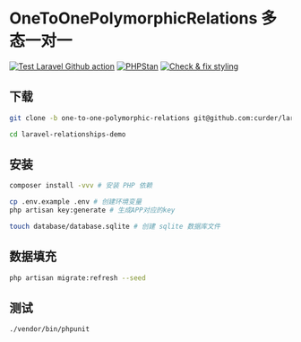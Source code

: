 # OneToOnePolymorphicRelations 多态一对一

[![Test Laravel Github action](https://github.com/curder/laravel-relationships-demo/actions/workflows/run-test.yml/badge.svg?branch=one-to-one-polymorphic-relations)](https://github.com/curder/laravel-relationships-demo/actions/workflows/run-test.yml?query=branch%3Aone-to-one-polymorphic-relations)
[![PHPStan](https://github.com/curder/laravel-relationships-demo/actions/workflows/phpstan.yml/badge.svg?branch=one-to-one-polymorphic-relations)](https://github.com/curder/laravel-relationships-demo/actions/workflows/phpstan.yml?query=branch%3Aone-to-one-polymorphic-relations)
[![Check & fix styling](https://github.com/curder/laravel-relationships-demo/actions/workflows/php-cs-fixer.yml/badge.svg?branch=one-to-one-polymorphic-relations)](https://github.com/curder/laravel-relationships-demo/actions/workflows/php-cs-fixer.yml?query=branch%3Aone-to-one-polymorphic-relations)

## 下载

```bash
git clone -b one-to-one-polymorphic-relations git@github.com:curder/laravel-relationships-demo.git

cd laravel-relationships-demo
```

## 安装

```bash
composer install -vvv # 安装 PHP 依赖

cp .env.example .env # 创建环境变量
php artisan key:generate # 生成APP对应的key

touch database/database.sqlite # 创建 sqlite 数据库文件
```

## 数据填充

```bash
php artisan migrate:refresh --seed
```

## 测试

```bash
./vendor/bin/phpunit
```


